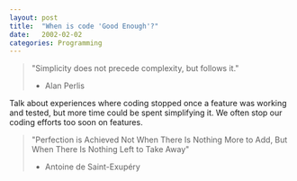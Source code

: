 ```yaml
---
layout: post
title:  "When is code 'Good Enough'?"
date:   2002-02-02
categories: Programming
---
```


> "Simplicity does not precede complexity, but follows it."
> - Alan Perlis

Talk about experiences where coding stopped once a feature was working and tested, but more time could be spent simplifying it. We often stop our coding efforts too soon on features.

> "Perfection is Achieved Not When There Is Nothing More to Add, But When There Is Nothing Left to Take Away"
> - Antoine de Saint-Exupéry
